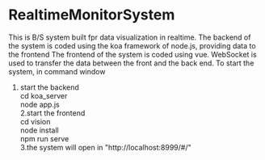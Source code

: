 # RealtimeMonitorSystem

This is B/S system built fpr data visualization in realtime.
The backend of the system is coded using the koa framework of node.js, providing data to the frontend
The frontend of the system is coded using vue.
WebSocket is used to transfer the data between the front and the back end.
To start the system, in  command window
1. start the backend  
cd koa_server  
node app.js  
2.start the frontend  
cd vision  
node install  
npm run serve  
3.the system will open in "http://localhost:8999/#/"
